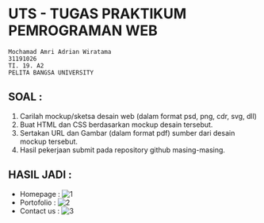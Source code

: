 # UTS - TUGAS PRAKTIKUM PEMROGRAMAN WEB
```
Mochamad Amri Adrian Wiratama
31191026
TI. 19. A2
PELITA BANGSA UNIVERSITY
```
## SOAL :
1. Carilah mockup/sketsa desain web (dalam format psd, png, cdr, svg, dll)
2. Buat HTML dan CSS berdasarkan mockup desain tersebut.
3. Sertakan URL dan Gambar (dalam format pdf) sumber dari desain mockup tersebut.
4. Hasil pekerjaan submit pada repository github masing-masing.

## HASIL JADI :
* Homepage :
![1](https://user-images.githubusercontent.com/56380838/117077968-3a838f00-ad63-11eb-854c-56a4acc72828.jpeg)
* Portofolio :
![2](https://user-images.githubusercontent.com/56380838/117077977-3d7e7f80-ad63-11eb-99a3-6d91d304966b.jpeg)
* Contact us :
![3](https://user-images.githubusercontent.com/56380838/117077990-40797000-ad63-11eb-90be-60dfd594194a.jpeg)
